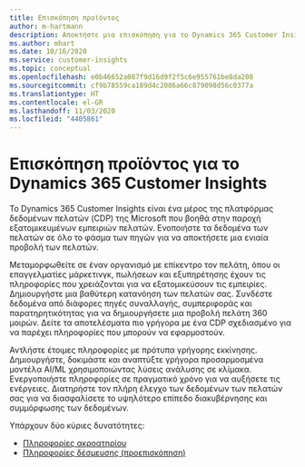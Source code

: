 ```yaml
---
title: Επισκόπηση προϊόντος
author: m-hartmann
description: Αποκτήστε μια επισκόπηση για το Dynamics 365 Customer Insights και τις δυνατότητές του.
ms.author: mhart
ms.date: 10/16/2020
ms.service: customer-insights
ms.topic: conceptual
ms.openlocfilehash: e0b46652a087f9d16d9f2f5c6e955761be8da208
ms.sourcegitcommit: cf9b78559ca189d4c2086a66c879098d56c0377a
ms.translationtype: HT
ms.contentlocale: el-GR
ms.lasthandoff: 11/03/2020
ms.locfileid: "4405861"
---
```

# <a name="product-overview-for-dynamics-365-customer-insights"></a>Επισκόπηση προϊόντος για το Dynamics 365 Customer Insights

Το Dynamics 365 Customer Insights είναι ένα μέρος της πλατφόρμας δεδομένων πελατών (CDP) της Microsoft που βοηθά στην παροχή εξατομικευμένων εμπειριών πελατών. Ενοποιήστε τα δεδομένα των πελατών σε όλο το φάσμα των πηγών για να αποκτήσετε μια ενιαία προβολή των πελατών. 

Μεταμορφωθείτε σε έναν οργανισμό με επίκεντρο τον πελάτη, όπου οι επαγγελματίες μάρκετινγκ, πωλήσεων και εξυπηρέτησης έχουν τις πληροφορίες που χρειάζονται για να εξατομικεύσουν τις εμπειρίες. Δημιουργήστε μια βαθύτερη κατανόηση των πελατών σας. Συνδέστε δεδομένα από διάφορες πηγές συναλλαγής, συμπεριφοράς και παρατηρητικότητας για να δημιουργήσετε μια προβολή πελάτη 360 μοιρών. Δείτε τα αποτελέσματα πιο γρήγορα με ένα CDP σχεδιασμένο για να παρέχει πληροφορίες που μπορούν να εφαρμοστούν. 

Αντλήστε έτοιμες πληροφορίες με πρότυπα γρήγορης εκκίνησης. Δημιουργήστε, δοκιμάστε και αναπτύξτε γρήγορα προσαρμοσμένα μοντέλα AI/ML χρησιμοποιώντας λύσεις ανάλυσης σε κλίμακα. Ενεργοποιήστε πληροφορίες σε πραγματικό χρόνο για να αυξήσετε τις ενέργειες. Διατηρήστε τον πλήρη έλεγχο των δεδομένων των πελατών σας για να διασφαλίσετε το υψηλότερο επίπεδο διακυβέρνησης και συμμόρφωσης των δεδομένων. 

Υπάρχουν δύο κύριες δυνατότητες: 

- [Πληροφορίες ακροατηρίου](audience-insights/overview.md)
- [Πληροφορίες δέσμευσης (προεπισκόπηση)](engagement-insights/index.yml)
 